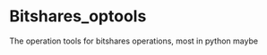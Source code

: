 Bitshares_optools
=================

The operation tools for bitshares operations, most in python maybe
